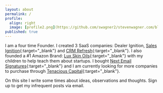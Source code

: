 ```yaml
---
layout: about
permalink: /
profile:
  align: right
  image: [profile2.png](https://github.com/swagner2/stevenwagner.com/blob/master/assets/images/profile.png)
published: true
---
```

I am a four time Founder. I created 3 SaaS companies: Dealer Ignition, [Sales Ignition](https://salesignition.io/){:target="_blank"} and [CRM Refresh](https://www.crmrefresh.com/){:target="_blank"}. I also founded a #1 Amazon Brand: [Lux Skin Oils](https://luxskinoils.com/){:target="_blank"} with my children to help teach them about startups. I bought [Next Email Signatures](https://nextemailsignature.com/){:target="_blank"} and I am currently looking for more companies to purchase through [Tenacious Capital](https://tenaciouscap.com/){:target="_blank"}.

On this site I write some times about ideas, observations and thoughts. Sign up to get my infrequent posts via email. 
